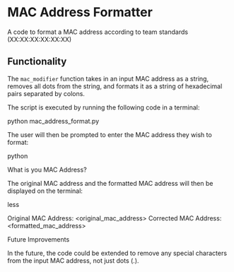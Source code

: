 # MAC Address Formatter
A code to format a MAC address according to team standards (XX:XX:XX:XX:XX:XX)

## Functionality
The `mac_modifier` function takes in an input MAC address as a string, removes all dots from the string, and formats it as a string of hexadecimal pairs separated by colons. 



The script is executed by running the following code in a terminal:

python mac_address_format.py

The user will then be prompted to enter the MAC address they wish to format:

python

What is you MAC Address? 

The original MAC address and the formatted MAC address will then be displayed on the terminal:

less

Original MAC Address: <original_mac_address>
Corrected MAC Address: <formatted_mac_address>

Future Improvements

In the future, the code could be extended to remove any special characters from the input MAC address, not just dots (.).
